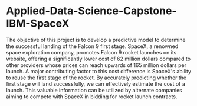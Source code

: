 # Applied-Data-Science-Capstone-IBM-SpaceX

The objective of this project is to develop a predictive model to determine the successful landing of the Falcon 9 first stage. SpaceX, a renowned space exploration company, promotes Falcon 9 rocket launches on its website, offering a significantly lower cost of 62 million dollars compared to other providers whose prices can reach upwards of 165 million dollars per launch. A major contributing factor to this cost difference is SpaceX's ability to reuse the first stage of the rocket. By accurately predicting whether the first stage will land successfully, we can effectively estimate the cost of a launch. This valuable information can be utilized by alternate companies aiming to compete with SpaceX in bidding for rocket launch contracts.
